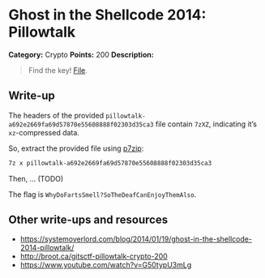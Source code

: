 # Ghost in the Shellcode 2014: Pillowtalk

**Category:** Crypto
**Points:** 200
**Description:**

> Find the key! [File](https://2014.ghostintheshellcode.com/pillowtalk-a692e2669fa69d57870e55608888f02303d35ca3).

## Write-up

The headers of the provided `pillowtalk-a692e2669fa69d57870e55608888f02303d35ca3` file contain `7zXZ`, indicating it’s `xz`-compressed data.

So, extract the provided file using [p7zip](http://p7zip.sourceforge.net/):

```bash
7z x pillowtalk-a692e2669fa69d57870e55608888f02303d35ca3
```

Then, … (TODO)

The flag is `WhyDoFartsSmell?SoTheDeafCanEnjoyThemAlso`.

## Other write-ups and resources

* <https://systemoverlord.com/blog/2014/01/19/ghost-in-the-shellcode-2014-pillowtalk/>
* <http://broot.ca/gitsctf-pillowtalk-crypto-200>
* <https://www.youtube.com/watch?v=G50typU3mLg>
